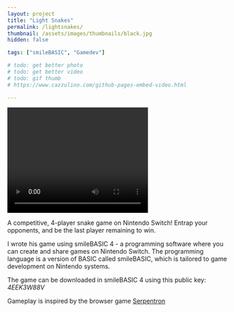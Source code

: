 ```yaml
---
layout: project
title: "Light Snakes"
permalink: /lightsnakes/
thumbnail: /assets/images/thumbnails/black.jpg
hidden: false

tags: ["smileBASIC", "Gamedev"]

# todo: get better photo
# todo: get better video
# todo: gif thumb
# https://www.cazzulino.com/github-pages-embed-video.html

---
```


<video width="320" height="240" controls>
  <source type="video/type" src="docs/assets/videos/LightSnakesDemo.mp4">
Your browser does not support the video tag.
</video>

A competitive, 4-player snake game on Nintendo Switch!
Entrap your opponents, and be the last player remaining to win.

I wrote his game using smileBASIC 4 - a programming software where you can create and share games on Nintendo Switch. 
The programming language is a version of BASIC called smileBASIC, which is tailored to game development on Nintendo systems.

The game can be downloaded in smileBASIC 4 using this public key: <em>4EEK3W88V</em>

Gameplay is inspired by the browser game <a href="https://www.games1729.com/serpentron/">Serpentron</a>